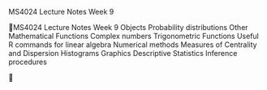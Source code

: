 MS4024 Lecture Notes Week 9

MS4024 Lecture Notes Week 9
Objects
Probability distributions
Other Mathematical Functions
Complex numbers
Trigonometric  Functions
Useful R commands for linear algebra
Numerical methods
Measures of Centrality and Dispersion
Histograms
Graphics
Descriptive Statistics
Inference procedures













